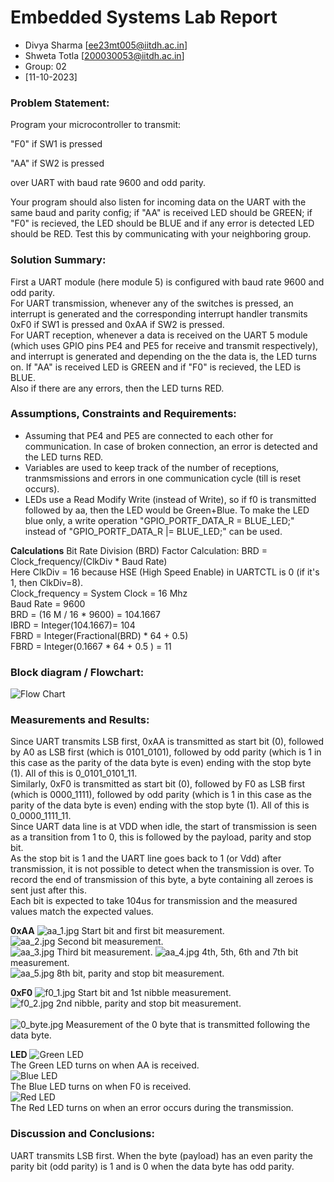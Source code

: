 # Embedded Systems Lab Report

<!-- Insert your details here -->
* Divya Sharma [ee23mt005@iitdh.ac.in] 
* Shweta Totla [200030053@iitdh.ac.in]
* Group: 02 <br>
* [11-10-2023]

### Problem Statement:
Program your microcontroller to transmit:  

"F0" if SW1 is pressed  

"AA" if SW2 is pressed  

over UART with baud rate 9600 and odd parity.  

Your program should also listen for incoming data on the UART with the same baud and parity config; if "AA" is received LED should be GREEN; if "F0" is recieved, the LED should be BLUE and if any error is detected LED should be RED. Test this by communicating with your neighboring group.  

### Solution Summary:

First a UART module (here module 5) is configured with baud rate 9600 and odd parity.  
For UART transmission, whenever any of the switches is pressed, an interrupt is generated and the corresponding interrupt handler transmits 0xF0 if SW1 is pressed and 0xAA if SW2 is pressed.  
For UART reception, whenever a data is received on the UART 5 module (which uses GPIO pins PE4 and PE5 for receive and transmit respectively), and interrupt is generated and depending on the the data is, the LED turns on. If "AA" is received LED is GREEN and if "F0" is recieved, the LED is BLUE.  
Also if there are any errors, then the LED turns RED.  

### Assumptions, Constraints and Requirements:

* Assuming that PE4 and PE5 are connected to each other for communication. In case of broken connection, an error is detected and the LED turns RED.  
* Variables are used to keep track of the number of receptions, tranmsmissions and errors in one communication cycle (till is reset occurs).  
* LEDs use a Read Modify Write (instead of Write), so if f0 is transmitted followed by aa, then the LED would be Green+Blue. To make the LED blue only, a write operation "GPIO_PORTF_DATA_R = BLUE_LED;" instead of "GPIO_PORTF_DATA_R |= BLUE_LED;" can be used.  

**Calculations**
Bit Rate Division (BRD) Factor Calculation:
BRD = Clock_frequency/(ClkDiv * Baud Rate)  
Here ClkDiv = 16 because HSE (High Speed Enable) in UARTCTL is 0 (if it's 1, then ClkDiv=8).  
Clock_frequency = System Clock = 16 Mhz  
Baud Rate = 9600  
BRD = (16 M / 16 * 9600) = 104.1667  
IBRD = Integer(104.1667)= 104  
FBRD = Integer(Fractional(BRD) * 64 + 0.5)   
FBRD = Integer(0.1667 * 64 + 0.5 ) = 11  

### Block diagram / Flowchart:

![Flow Chart](flow_chart.JPG)



### Measurements and Results:
Since UART transmits LSB first, 0xAA is transmitted as start bit (0), followed by A0 as LSB first (which is 0101_0101), followed by odd parity (which is 1 in this case as the parity of the data byte is even) ending with the stop byte (1). All of this is 0_0101_0101_11.  
Similarly, 0xF0 is transmitted as start bit (0), followed by F0 as LSB first (which is 0000_1111), followed by odd parity (which is 1 in this case as the parity of the data byte is even) ending with the stop byte (1). All of this is 0_0000_1111_11.  
Since UART data line is at VDD when idle, the start of transmission is seen as a transition from 1 to 0, this is followed by the payload, parity and stop bit.  
As the stop bit is 1 and the UART line goes back to 1 (or Vdd) after transmission, it is not possible to detect when the transmission is over. To record the end of transmission of this byte, a byte containing all zeroes is sent just after this.  
Each bit is expected to take 104us for transmission and the measured values match the expected values.  

**0xAA**
![aa_1.jpg](aa_1.jpg) Start bit and first bit measurement.  
![aa_2.jpg](aa_2.jpg) Second bit measurement.  
![aa_3.jpg](aa_3.jpg) Third bit measurement. 
![aa_4.jpg](aa_4.jpg) 4th, 5th, 6th and 7th bit measurement.  
![aa_5.jpg](aa_5.jpg) 8th bit, parity and stop bit measurement.  

**0xF0**
![f0_1.jpg](f0_1.jpg) Start bit and 1st nibble measurement.  
![f0_2.jpg](f0_1.jpg) 2nd nibble, parity and stop bit measurement.  
<br>
![0_byte.jpg](0_byte.jpg) Measurement of the 0 byte that is transmitted following the data byte.  

**LED**
![Green LED](green_led.jpg)  
The Green LED turns on when AA is received.  
![Blue LED](blue_led.jpg)  
The Blue LED turns on when F0 is received.  
![Red LED](red_led.jpg)  
The Red LED turns on when an error occurs during the transmission.  

### Discussion and Conclusions:

UART transmits LSB first. When the byte (payload) has an even parity the parity bit (odd parity) is 1 and is 0 when the data byte has odd parity.
